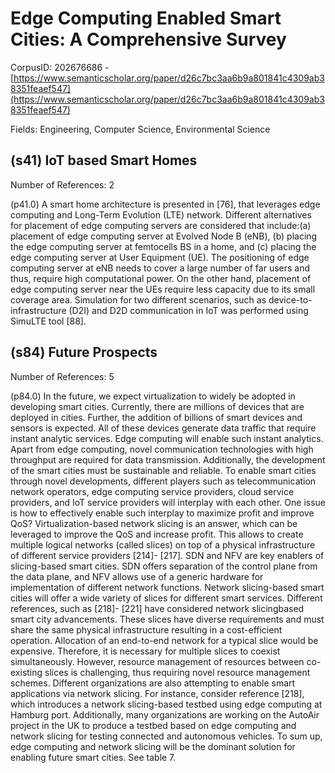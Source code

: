 # Edge Computing Enabled Smart Cities: A Comprehensive Survey

CorpusID: 202676686 - [https://www.semanticscholar.org/paper/d26c7bc3aa6b9a801841c4309ab38351feaef547](https://www.semanticscholar.org/paper/d26c7bc3aa6b9a801841c4309ab38351feaef547)

Fields: Engineering, Computer Science, Environmental Science

## (s41) IoT based Smart Homes
Number of References: 2

(p41.0) A smart home architecture is presented in [76], that leverages edge computing and Long-Term Evolution (LTE) network. Different alternatives for placement of edge computing servers are considered that include:(a) placement of edge computing server at Evolved Node B (eNB), (b) placing the edge computing server at femtocells BS in a home, and (c) placing the edge computing server at User Equipment (UE). The positioning of edge computing server at eNB needs to cover a large number of far users and thus, require high computational power. On the other hand, placement of edge computing server near the UEs require less capacity due to its small coverage area. Simulation for two different scenarios, such as device-to-infrastructure (D2I) and D2D communication in IoT was performed using SimuLTE tool [88].
## (s84) Future Prospects
Number of References: 5

(p84.0) In the future, we expect virtualization to widely be adopted in developing smart cities. Currently, there are millions of devices that are deployed in cities. Further, the addition of billions of smart devices and sensors is expected. All of these devices generate data traffic that require instant analytic services. Edge computing will enable such instant analytics. Apart from edge computing, novel communication technologies with high throughput are required for data transmission. Additionally, the development of the smart cities must be sustainable and reliable. To enable smart cities through novel developments, different players such as telecommunication network operators, edge computing service providers, cloud service providers, and IoT service providers will interplay with each other. One issue is how to effectively enable such interplay to maximize profit and improve QoS? Virtualization-based network slicing is an answer, which can be leveraged to improve the QoS and increase profit. This allows to create multiple logical networks (called slices) on top of a physical infrastructure of different service providers [214]- [217]. SDN and NFV are key enablers of slicing-based smart cities. SDN offers separation of the control plane from the data plane, and NFV allows use of a generic hardware for implementation of different network functions. Network slicing-based smart cities will offer a wide variety of slices for different smart services. Different references, such as [218]- [221] have considered network slicingbased smart city advancements. These slices have diverse requirements and must share the same physical infrastructure resulting in a cost-efficient operation. Allocation of an end-to-end network for a typical slice would be expensive. Therefore, it is necessary for multiple slices to coexist simultaneously. However, resource management of resources between co-existing slices is challenging, thus requiring novel resource management schemes. Different organizations are also attempting to enable smart applications via network slicing. For instance, consider reference [218], which introduces a network slicing-based testbed using edge computing at Hamburg port. Additionally, many organizations are working on the AutoAir project in the UK to produce a testbed based on edge computing and network slicing for testing connected and autonomous vehicles. To sum up, edge computing and network slicing will be the dominant solution for enabling future smart cities. See table 7. 
